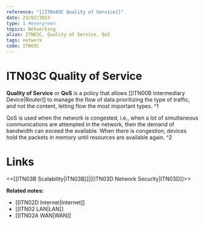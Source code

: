 ```yaml
---
reference: "[[ITNs03C Quality of Service]]"
date: 23/02/2023
type: 1 #evergreen
topics: Networking
alias: ITN03C, Quality of Service, QoS
tags: network
code: ITN03C
---
```

# ITN03C Quality of Service

**Quality of Service** or **QoS** is a policy that allows [[ITN00B Intermediary Device|Router]] to manage the flow of data prioritizing the type of traffic, and not the content, letting flow the most important types. ^1

QoS is used when the network is congested, i.e.,  when a lot of simultaneous communications are attempted in the network, then the demand of bandwidth can exceed the available. When there is congestion, devices hold the packets in memory until resources are available again. ^2

# Links
<<[[ITN03B Scalability|ITN03B]]|[[ITN03D Network Security|ITN03D]]>>

**Related notes:**
- [[ITN02D Internet|Internet]]
- [[ITN02 LAN|LAN]]
- [[ITN02A WAN|WAN]]